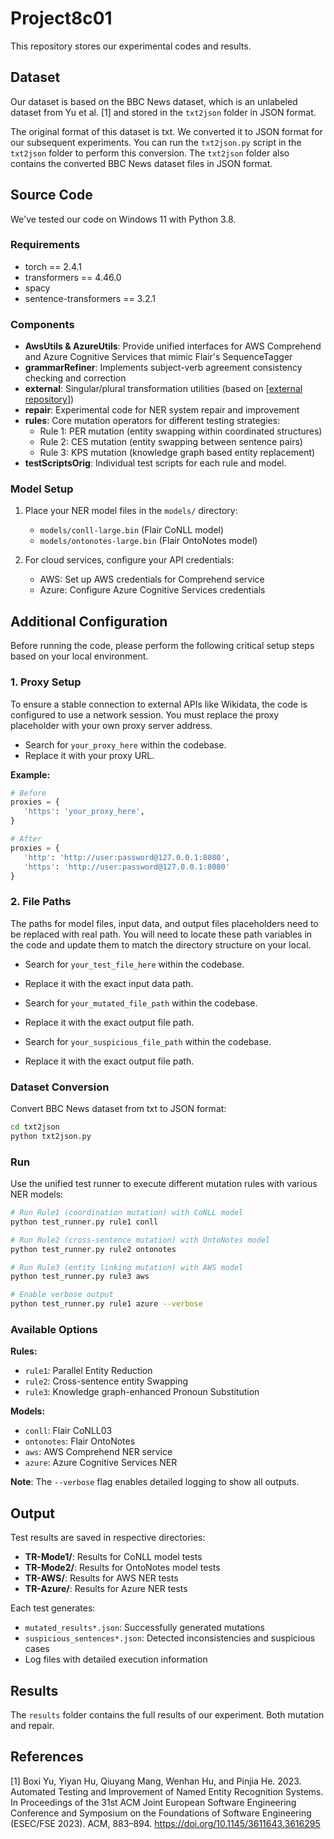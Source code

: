 # Project8c01
This repository stores our experimental codes and results.

## Dataset
Our dataset is based on the BBC News dataset, which is an unlabeled dataset from Yu et al. [1] and stored in the `txt2json` folder in JSON format.

The original format of this dataset is txt. We converted it to JSON format for our subsequent experiments. You can run the `txt2json.py` script in the `txt2json` folder to perform this conversion.
The `txt2json` folder also contains the converted BBC News dataset files in JSON format. 



## Source Code
We've tested our code on Windows 11 with Python 3.8.

### Requirements
- torch == 2.4.1
- transformers == 4.46.0
- spacy
- sentence-transformers == 3.2.1


### Components

- **AwsUtils & AzureUtils**: Provide unified interfaces for AWS Comprehend and Azure Cognitive Services that mimic Flair's SequenceTagger
- **grammarRefiner**: Implements subject-verb agreement consistency checking and correction
- **external**: Singular/plural transformation utilities (based on [[external repository](https://github.com/test4mt/BDTD)])
- **repair**: Experimental code for NER system repair and improvement
- **rules**: Core mutation operators for different testing strategies:
  - Rule 1: PER mutation (entity swapping within coordinated structures)
  - Rule 2: CES mutation (entity swapping between sentence pairs)
  - Rule 3: KPS mutation (knowledge graph based entity replacement)
- **testScriptsOrig**: Individual test scripts for each rule and model.

### Model Setup

1. Place your NER model files in the `models/` directory:
   - `models/conll-large.bin` (Flair CoNLL model)
   - `models/ontonotes-large.bin` (Flair OntoNotes model)

2. For cloud services, configure your API credentials:
   - AWS: Set up AWS credentials for Comprehend service
   - Azure: Configure Azure Cognitive Services credentials

## Additional Configuration

Before running the code, please perform the following critical setup steps based on your local environment.

### 1\. Proxy Setup

To ensure a stable connection to external APIs like Wikidata, the code is configured to use a network session. You must replace the proxy placeholder with your own proxy server address.

  * Search for `your_proxy_here` within the codebase.
  * Replace it with your proxy URL.

**Example:**

```python
# Before
proxies = {
   'https': 'your_proxy_here',
}

# After
proxies = {
   'http': 'http://user:password@127.0.0.1:8080',
   'https': 'http://user:password@127.0.0.1:8080'
}
```

### 2\. File Paths

The paths for model files, input data, and output files placeholders need to be replaced with real path. You will need to locate these path variables in the code and update them to match the directory structure on your local.

  * Search for `your_test_file_here` within the codebase.
  * Replace it with the exact input data path.

  * Search for `your_mutated_file_path` within the codebase.
  * Replace it with the exact output file path.

  * Search for `your_suspicious_file_path` within the codebase.
  * Replace it with the exact output file path.


### Dataset Conversion

Convert BBC News dataset from txt to JSON format:

```bash
cd txt2json
python txt2json.py
```



### Run
Use the unified test runner to execute different mutation rules with various NER models:

```bash
# Run Rule1 (coordination mutation) with CoNLL model
python test_runner.py rule1 conll

# Run Rule2 (cross-sentence mutation) with OntoNotes model
python test_runner.py rule2 ontonotes

# Run Rule3 (entity linking mutation) with AWS model
python test_runner.py rule3 aws

# Enable verbose output
python test_runner.py rule1 azure --verbose
```

### Available Options

**Rules:**

  * `rule1`: Parallel Entity Reduction
  * `rule2`: Cross-sentence entity Swapping
  * `rule3`: Knowledge graph-enhanced Pronoun Substitution

**Models:**

  * `conll`: Flair CoNLL03 
  * `ontonotes`: Flair OntoNotes 
  * `aws`: AWS Comprehend NER service
  * `azure`: Azure Cognitive Services NER

**Note**: The `--verbose` flag enables detailed logging to show all outputs.

## Output

Test results are saved in respective directories:
- **TR-Mode1/**: Results for CoNLL model tests
- **TR-Mode2/**: Results for OntoNotes model tests  
- **TR-AWS/**: Results for AWS NER tests
- **TR-Azure/**: Results for Azure NER tests

Each test generates:
- `mutated_results*.json`: Successfully generated mutations
- `suspicious_sentences*.json`: Detected inconsistencies and suspicious cases
- Log files with detailed execution information


## Results
The `results` folder contains the full results of our experiment. Both mutation and repair.


## References
[1] Boxi Yu, Yiyan Hu, Qiuyang Mang, Wenhan Hu, and Pinjia He. 2023. Automated Testing and Improvement of Named Entity Recognition Systems. In Proceedings of the 31st ACM Joint European Software Engineering Conference and Symposium on the Foundations of Software Engineering (ESEC/FSE 2023). ACM, 883–894. https://doi.org/10.1145/3611643.3616295





